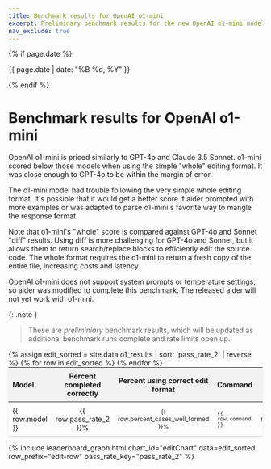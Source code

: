 ```yaml
---
title: Benchmark results for OpenAI o1-mini
excerpt: Preliminary benchmark results for the new OpenAI o1-mini model.
nav_exclude: true
---
```

{% if page.date %}
<p class="post-date">{{ page.date | date: "%B %d, %Y" }}</p>
{% endif %}

# Benchmark results for OpenAI o1-mini

OpenAI o1-mini is priced similarly to GPT-4o and Claude 3.5 Sonnet. 
o1-mini scored below those models
when using the simple "whole" editing format.
It was close enough to GPT-4o to be within the margin of error.

The o1-mini model had trouble following the very simple whole editing format.
It's possible that it would get a better score if aider prompted with
more examples or was adapted to parse o1-mini's favorite way to mangle
the response format.

Note that o1-mini's "whole" score is compared against GPT-4o and Sonnet 
"diff" results.
Using diff is more challenging for GPT-4o and Sonnet,
but it allows them to return search/replace blocks to 
efficiently edit the source code.
The whole format requires the o1-mini to return a fresh copy of the entire file,
increasing costs and latency.

OpenAI o1-mini does not support system prompts or temperature settings,
so aider was modified to complete this benchmark.
The released aider will not yet work with o1-mini.

{: .note }
> These are *preliminiary* benchmark results, which will be updated as
> additional benchmark runs complete and rate limits open up.

<table style="width: 100%; max-width: 800px; margin: auto; border-collapse: collapse; box-shadow: 0 2px 4px rgba(0,0,0,0.1); font-size: 14px;">
  <thead style="background-color: #f2f2f2;">
    <tr>
      <th style="padding: 8px; text-align: left;">Model</th>
      <th style="padding: 8px; text-align: center;">Percent completed correctly</th>
      <th style="padding: 8px; text-align: center;">Percent using correct edit format</th>
      <th style="padding: 8px; text-align: left;">Command</th>
      <th style="padding: 8px; text-align: center;">Edit format</th>
    </tr>
  </thead>
  <tbody>
    {% assign edit_sorted = site.data.o1_results | sort: 'pass_rate_2' | reverse %}
    {% for row in edit_sorted %}
      <tr style="border-bottom: 1px solid #ddd;">
        <td style="padding: 8px;">{{ row.model }}</td>
        <td style="padding: 8px; text-align: center;">{{ row.pass_rate_2 }}%</td>
        <td style="padding: 8px; text-align: center;">{{ row.percent_cases_well_formed }}%</td>
        <td style="padding: 8px;"><code>{{ row.command }}</code></td>
        <td style="padding: 8px; text-align: center;">{{ row.edit_format }}</td>
      </tr>
    {% endfor %}
  </tbody>
</table>

<script src="https://cdn.jsdelivr.net/npm/chart.js"></script>

{% include leaderboard_graph.html
  chart_id="editChart" 
  data=edit_sorted 
  row_prefix="edit-row" 
  pass_rate_key="pass_rate_2"
%}

<style>
  tr.selected {
    color: #0056b3;
  }
  table {
    table-layout: fixed;
  }
  td, th {
    word-wrap: break-word;
    overflow-wrap: break-word;
  }
  td:nth-child(3), td:nth-child(4) {
    font-size: 12px;
  }
</style>

